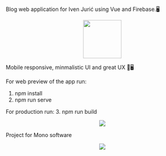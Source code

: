Blog web application for Iven Jurić using Vue and Firebase.🖥️
<p align="center">
<img height="100" width="100" src="https://i.ibb.co/rFqhQ53/ivengaminglogodarktext.png" />
</p>
Mobile responsive, minmalistic UI and  great UX 📱🖥️

For web preview of the app run:
1. npm install
2. npm run serve
   
For production run:
3. npm run build

<p align="center">
<img src="https://github.com/EmerikJuric1997/Moncar/assets/106120183/14654906-b4ca-442b-b7e5-8e497abea864" />
</p>

Project for Mono software
<p align="center">
<img src="https://github.com/EmerikJuric1997/Moncar/assets/106120183/3b975df8-75a5-4cc9-aaf8-380f7b1b9d2f" />
</p>
